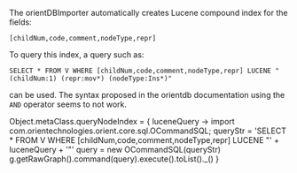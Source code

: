 The orientDBImporter automatically creates Lucene compound index for
the fields:

	[childNum,code,comment,nodeType,repr]

To query this index, a query such as:


	SELECT * FROM V WHERE [childNum,code,comment,nodeType,repr] LUCENE "(childNum:1) (repr:mov*) (nodeType:Ins*)"

can be used. The syntax proposed in the orientdb documentation using
the `AND` operator seems to not work.


Object.metaClass.queryNodeIndex = { luceneQuery ->
	import com.orientechnologies.orient.core.sql.OCommandSQL;
	queryStr = 'SELECT * FROM V WHERE [childNum,code,comment,nodeType,repr] LUCENE "' + luceneQuery + '"'
	query = new OCommandSQL(queryStr)
	g.getRawGraph().command(query).execute().toList()._()
}
